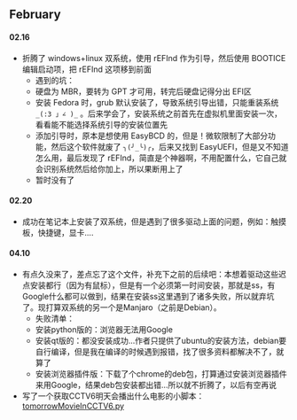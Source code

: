 ## February
#### 02.16
- 折腾了 windows+linux 双系统，使用 rEFInd 作为引导，然后使用 BOOTICE 编辑启动项，把 rEFInd 这项移到前面
  - 遇到的坑：
  - 硬盘为 MBR，要转为 GPT 才可用，转完后硬盘记得分出 EFI区
  - 安装 Fedora 时，grub 默认安装了，导致系统引导出错，只能重装系统 ```_(:3 」∠ )_``` 。后来学会了，安装系统之前首先在虚拟机里面安装一次，看看能不能选择系统引导的安装位置先
  - 添加引导时，原本是想使用 EasyBCD 的，但是！微软限制了大部分功能，然后这个软件就废了 ```╮(╯_╰)╭```，后来又找到 EasyUEFI，但是又不知道怎么用，最后发现了 rEFInd，简直是个神器啊，不用配置什么，它自己就会识别系统然后给你加上，所以果断用上了
  - 暂时没有了

#### 02.20
- 成功在笔记本上安装了双系统，但是遇到了很多驱动上面的问题，例如：触摸板，快捷键，显卡....

#### 04.10
- 有点久没来了，差点忘了这个文件，补充下之前的后续吧：本想着驱动这些迟点安装都行（因为有鼠标），但是有一个必须第一时间安装，那就是ss，有Google什么都可以做到，结果在安装ss这里遇到了诸多失败，所以就弃坑了。现打算双系统的另一个是Manjaro（之前是Debian）。
  - 失败清单：
  - 安装python版的：浏览器无法用Google
  - 安装qt版的：都没安装成功...作者只提供了ubuntu的安装方法，debian要自行编译，但是我在编译的时候遇到报错，找了很多资料都解决不了，就算了
  - 安装浏览器插件版：下载了个chrome的deb包，打算通过安装浏览器插件来用Google，结果deb包安装都出错...所以就不折腾了，以后有空再说
- 写了一个获取CCTV6明天会播出什么电影的小脚本：[tomorrowMovieInCCTV6.py](https://github.com/excalibur44/Manis-pentadactyla/tomorrowMovieInCCTV6.py)
